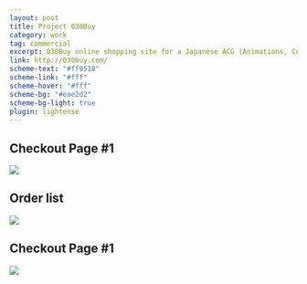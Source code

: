 ```yaml
---
layout: post
title: Project 030Buy
category: work
tag: commercial
excerpt: 030Buy online shopping site for a Japanese ACG (Animations, Comics and Games) community
link: http://030buy.com/
scheme-text: "#ff9518"
scheme-link: "#fff"
scheme-hover: "#fff"
scheme-bg: "#eae2d2"
scheme-bg-light: true
plugin: lightense
---
```


<h2>Checkout Page #1</h2>
<p class="browser"><img src="{{ site.file }}/030buy-01.png"></p>

<h2>Order list</h2>
<p class="browser"><img src="{{ site.file }}/030buy-04.png"></p>

<h2>Checkout Page #1</h2>
<p class="browser"><img src="{{ site.file }}/030buy-02.png"></p>
